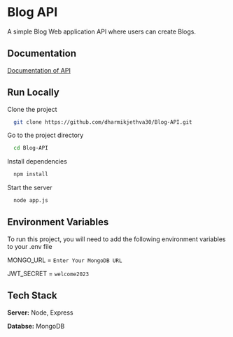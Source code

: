 
# Blog API

A simple Blog Web application API where users can create Blogs.




## Documentation

[Documentation of API](https://documenter.getpostman.com/view/26216494/2s93eSYaj4)


## Run Locally

Clone the project

```bash
  git clone https://github.com/dharmikjethva30/Blog-API.git
```

Go to the project directory

```bash
  cd Blog-API
```

Install dependencies

```bash
  npm install
```

Start the server

```bash
  node app.js
```


## Environment Variables

To run this project, you will need to add the following environment variables to your .env file

MONGO_URL = `Enter Your MongoDB URL`

JWT_SECRET = `welcome2023`


## Tech Stack

**Server:** Node, Express

**Databse:** MongoDB

